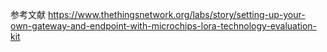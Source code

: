 参考文献
https://www.thethingsnetwork.org/labs/story/setting-up-your-own-gateway-and-endpoint-with-microchips-lora-technology-evaluation-kit
